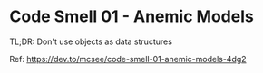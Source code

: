 # Code Smell 01 - Anemic Models

TL;DR: Don't use objects as data structures

Ref: https://dev.to/mcsee/code-smell-01-anemic-models-4dg2
